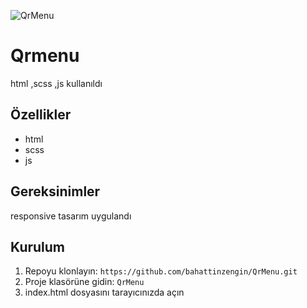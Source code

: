 ![QrMenu](https://github.com/bahattinzengin/QrMenu/assets/140658226/e784ce6c-b8fe-43ab-b04e-b007be8b25ac)


# Qrmenu
html ,scss ,js kullanıldı
## Özellikler
- html
- scss
- js
## Gereksinimler
responsive tasarım uygulandı
## Kurulum
1. Repoyu klonlayın: `https://github.com/bahattinzengin/QrMenu.git`
2. Proje klasörüne gidin: `QrMenu`
3. index.html dosyasını tarayıcınızda açın


